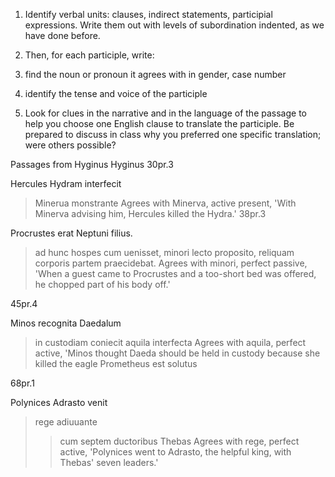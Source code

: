 1. Identify verbal units: clauses, indirect statements, participial expressions. Write them out with levels of subordination indented, as we have done before.

2. Then, for each participle, write:

1. find the noun or pronoun it agrees with in gender, case number
2. identify the tense and voice of the participle
3. Look for clues in the narrative and in the language of the passage to help you choose one English clause to translate the participle. Be prepared to discuss in class why you preferred one specific translation; were others possible?

Passages from Hyginus
Hyginus 30pr.3

Hercules Hydram interfecit 
> Minerua monstrante
Agrees with Minerva, active present, 'With Minerva advising him, Hercules killed the Hydra.'
38pr.3

Procrustes erat Neptuni filius. 
> ad hunc hospes cum uenisset, 
> minori lecto proposito,
reliquam corporis partem praecidebat.
Agrees with minori, perfect passive, 'When a guest came to Procrustes and a too-short bed was offered, he chopped part of his body off.'

45pr.4

Minos recognita Daedalum
> in custodiam coniecit
> aquila interfecta 
Agrees with aquila, perfect active, 'Minos thought Daeda should be held in custody because she killed the eagle
Prometheus est solutus

68pr.1

Polynices Adrasto venit 
> rege adiuuante 
>> cum septem ductoribus Thebas
Agrees with rege, perfect active, 'Polynices went to Adrasto, the helpful king, with Thebas' seven leaders.'
